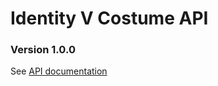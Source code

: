 # Identity V Costume API
### Version 1.0.0

See [API documentation](https://idv-costume.herokuapp.com/)